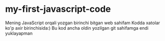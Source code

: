 # my-first-javascript-code
Mening JavaScript orqali yozgan birinchi bitgan web sahifam
Kodda xatolar ko'p axir birinchisida:)
Bu kod ancha oldin yozilgan git sahifamga endi yuklayapman
